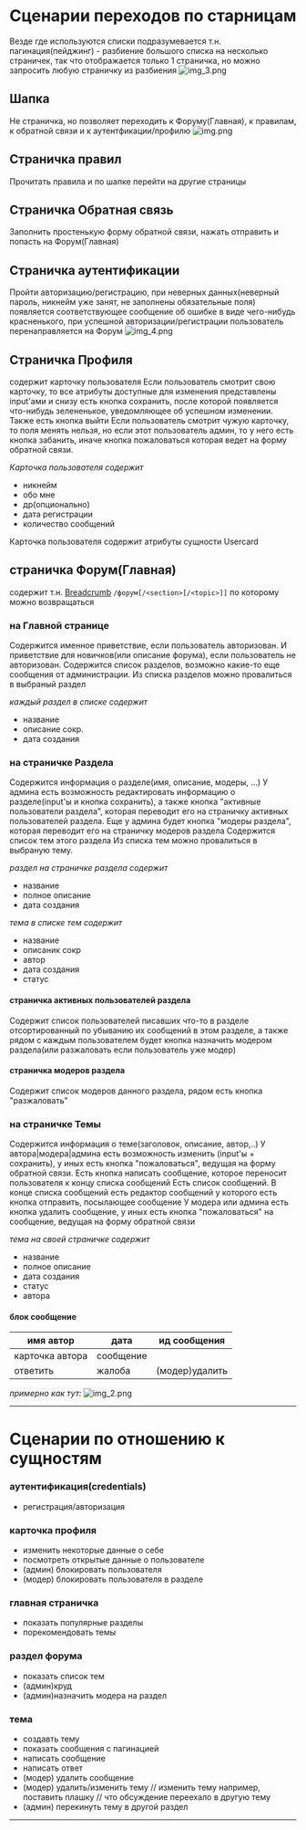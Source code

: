 
# Сценарии переходов по старницам
Везде где используются списки подразумевается
т.н. пагинация(пейджинг) - разбиение большого
списка на несколько страничек, так что отображается
только 1 страничка, но можно запросить любую страничку
из разбиения
![img_3.png](img_3.png)

## Шапка
Не страничка, но позволяет переходить
к Форуму(Главная), к правилам, к обратной связи
и к аутентфикации/профилю
![img.png](img.png)

## Страничка правил
Прочитать правила и по шапке перейти
на другие страницы

## Страничка Обратная связь
Заполнить простенькую форму обратной связи,
нажать отправить и попасть на Форум(Главная)

## Страничка аутентификации
Пройти авторизацию/регистрацию,
при неверных данных(неверный пароль,
никнейм уже занят, не заполнены обязательные поля)
появляется соответствующее сообщение об
ошибке в виде чего-нибудь красненького,
при успешной авторизации/регистрации
пользователь перенаправляется на Форум
![img_4.png](img_4.png)

## Страничка Профиля
содержит карточку пользователя
Если пользователь смотрит свою карточку,
то все атрибуты доступные для изменения
представлены input'ами и снизу есть
кнопка сохранить, после которой
появляется что-нибудь зелененькое,
уведомляющее об успешном изменении.
Также есть кнопка выйти
Если пользователь смотрит чужую карточку,
то поля менять нельзя, но если этот
пользователь админ, то у него есть 
кнопка забанить, иначе кнопка пожаловаться
которая ведет на форму обратной связи.

_Карточка пользователя содержит_ 
- никнейм
- обо мне
- др(опционально)
- дата регистрации
- количество сообщений

Карточка пользователя содержит атрибуты
сущности Usercard

## страничка Форум(Главная)
содержит т.н. 
[Breadcrumb](https://getbootstrap.com/docs/5.3/components/breadcrumb/)
`/форум[/<section>[/<topic>]]`
по которому можно возвращаться

### на Главной странице
Содержится именное приветствие,
если пользователь авторизован.
И приветствие для новичков(или описание форума),
если пользователь не авторизован.
Содержится список разделов, возможно какие-то
еще сообщения от администрации. 
Из списка разделов можно провалиться в выбраный раздел

_каждый раздел в списке содержит_
- название
- описание сокр.
- дата создания

### на страничке Раздела
Содержится информация о разделе(имя, описание, модеры, ...)
У админа есть возможность редактировать информацию
о разделе(input'ы и кнопка сохранить),
а также кнопка "активные пользователи раздела", которая 
переводит его на страничку активных пользователей раздела.
Еще у админа будет кнопка "модеры раздела", которая
переводит его на страничку модеров раздела
Содержится список тем этого раздела
Из списка тем можно провалиться в выбраную тему.

_раздел на страничке раздела содержит_
- название
- полное описание
- дата создания

_тема в списке тем содержит_
- название
- описаник сокр
- автор
- дата создания
- статус

#### страничка активных пользователей раздела
Содержит список пользователей писавших что-то
в разделе отсортированный по убыванию их сообщений
в этом разделе, а также рядом с каждым пользователем
будет кнопка назначить модером раздела(или разжаловать
если пользователь уже модер)

#### страничка модеров раздела
Содержит список модеров данного раздела, рядом есть
кнопка "разжаловать"

### на страничке Темы
Содержится информация о теме(заголовок, описание, автор,..)
У автора|модера|админа есть возможность изменить
(input'ы + сохранить), у иных есть кнопка "пожаловаться",
ведущая на форму обратной связи.
Есть кнопка написать сообщение, которое переносит
пользователя к концу списка сообщений
Есть список сообщений.
В конце списка сообщений есть редактор сообщений
у которого есть кнопка отправить, посылающее сообщение
У модера или админа есть кнопка удалить сообщение,
у иных есть кнопка "пожаловаться" на сообщение,
ведущая на форму обратной связи

_тема на своей страничке содержит_
- название
- полное описание
- дата создания
- статус
- автора



#### блок сообщение
| имя автор       | дата      | ид сообщения   |
|-----------------|-----------|----------------|
| карточка автора | сообщение |                |
| ответить        | жалоба    | (модер)удалить |

_примерно как тут:_ ![img_2.png](img_2.png)


---


# Сценарии по отношению к сущностям

### аутентификация(credentials)
- регистрация/авторизация

### карточка профиля
- изменить некоторые данные о себе
- посмотреть открытые данные о пользователе
- (админ) блокировать пользователя
- (модер) блокировать пользователя в разделе

### главная страничка
- показать популярные разделы
- порекомендовать темы

### раздел форума
- показать список тем
- (админ)круд
- (админ)назначить модера на раздел


### тема
- создавть тему
- показать сообщения с пагинацией
- написать сообщение
- написать ответ
- (модер) удалить сообщение
- (модер) удалить/изменить тему
// изменить тему например, поставить плашку
// что обсуждение переехало в другую тему
- (админ) перекинуть тему в другой раздел

---







